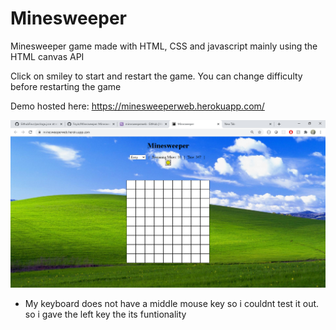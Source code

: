 # Minesweeper
Minesweeper game made with HTML, CSS and javascript mainly using the HTML canvas API

Click on smiley to start and restart the game.
You can change difficulty before restarting the game

Demo hosted here: https://minesweeperweb.herokuapp.com/

![MineSweeper](/public/images/Minesweeper.png)

 - My keyboard does not have a middle mouse key so i couldnt test it out. so i gave the left key the its funtionality 
